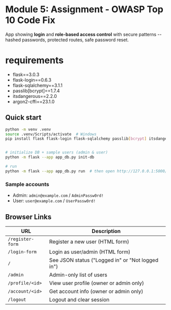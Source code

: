 # Module 5: Assignment - OWASP Top 10 Code Fix

App showing **login** and **role-based access control** with secure patterns -- hashed passwords, protected routes, safe password reset.


# requirements
- flask==3.0.3
- flask-login==0.6.3
- flask-sqlalchemy==3.1.1
- passlib[bcrypt]==1.7.4
- itsdangerous==2.2.0
- argon2-cffi==23.1.0



## Quick start

```bash
python -m venv .venv
source .venv/Scripts/activate  # Windows
pip install flask flask-login flask-sqlalchemy passlib[bcrypt] itsdangerous argon2-cffi


# initialize DB + sample users (admin & user)
python -m flask --app app_db.py init-db

# run
python -m flask --app app_db.py run  # then open http://127.0.0.1:5000/
```

### Sample accounts
- Admin: `admin@example.com` / `AdminPassw0rd!`
- User:  `user@example.com`  / `UserPassw0rd!`

## Browser Links

| URL                        | Description                                     |
|----------------------------|-------------------------------------------------|
| `/register-form`            | Register a new user (HTML form)                  |
| `/login-form`               | Login as user/admin (HTML form)                  |
| `/`                         | See JSON status ("Logged in" or "Not logged in") |
| `/admin`                    | Admin-only list of users                         |
| `/profile/<id>`             | View user profile (owner or admin only)          |
| `/account/<id>`             | Get account info (owner or admin only)           |
| `/logout`                   | Logout and clear session                         |
